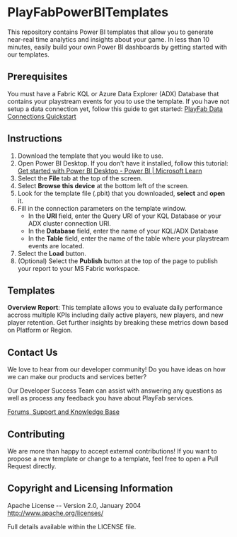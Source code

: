 # PlayFabPowerBITemplates
This repository contains Power BI templates that allow you to generate near-real time analytics and insights about your game. In less than 10 minutes, easily build your own Power BI dashboards by getting started with our templates. 

## Prerequisites
You must have a Fabric KQL or Azure Data Explorer (ADX) Database that contains your playstream events for you to use the template. If you have not setup a data connection yet, follow this guide to get started: [PlayFab Data Connections Quickstart](https://learn.microsoft.com/en-us/gaming/playfab/data-analytics/export-data/data-connection-quickstart)

## Instructions 
1. Download the template that you would like to use.
2. Open Power BI Desktop. If you don't have it installed, follow this tutorial: [Get started with Power BI Desktop - Power BI | Microsoft Learn](https://learn.microsoft.com/en-us/power-bi/fundamentals/desktop-getting-started#install-and-run-power-bi-desktop)
3. Select the **File** tab at the top of the screen.
4. Select **Browse this device** at the bottom left of the screen.
5. Look for the template file (.pbit) that you downloaded, **select** and **open** it.
6. Fill in the connection parameters on the template window.
    - In the **URI** field, enter the Query URI of your KQL Database or your ADX cluster connection URI.
    - In the **Database** field, enter the name of your KQL/ADX Database
    - In the **Table** field, enter the name of the table where your playstream events are located.
8. Select the **Load** button.
9. (Optional) Select the **Publish** button at the top of the page to publish your report to your MS Fabric workspace.

## Templates

**Overview Report**: This template allows you to evaluate daily performance accross multiple KPIs including daily active players, new players, and new player retention. Get further insights by breaking these metrics down based on Platform or Region.

## Contact Us

We love to hear from our developer community!
Do you have ideas on how we can make our products and services better?

Our Developer Success Team can assist with answering any questions as well as process any feedback you have about PlayFab services.

[Forums, Support and Knowledge Base](https://community.playfab.com/index.html)

## Contributing

We are more than happy to accept external contributions! If you want to propose a new template or change to a template, feel free to open a Pull Request directly.

## Copyright and Licensing Information

Apache License --
Version 2.0, January 2004
http://www.apache.org/licenses/

Full details available within the LICENSE file.
